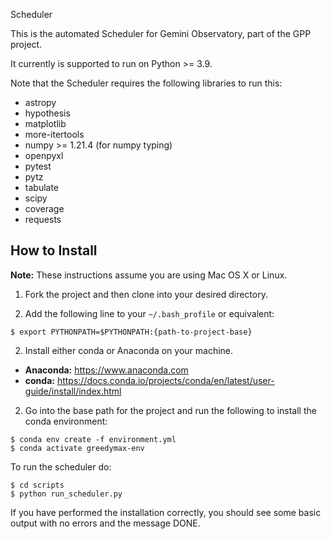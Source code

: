 Scheduler

This is the automated Scheduler for Gemini Observatory, part of the GPP project.

It currently is supported to run on Python >= 3.9.

Note that the Scheduler requires the following libraries to run this:
* astropy 
* hypothesis 
* matplotlib 
* more-itertools 
* numpy >= 1.21.4 (for numpy typing)
* openpyxl 
* pytest
* pytz 
* tabulate 
* scipy 
* coverage
* requests

## How to Install

**Note:** These instructions assume you are using Mac OS X or Linux.

1. Fork the project and then clone into your desired directory.

2. Add the following line to your `~/.bash_profile` or equivalent:
```shell
$ export PYTHONPATH=$PYTHONPATH:{path-to-project-base}
```

2. Install either conda or Anaconda on your machine.
* **Anaconda:** https://www.anaconda.com
* **conda:** https://docs.conda.io/projects/conda/en/latest/user-guide/install/index.html

2. Go into the base path for the project and run the following to install the conda environment:
```shell
$ conda env create -f environment.yml
$ conda activate greedymax-env
```

To run the scheduler do:
```shell
$ cd scripts
$ python run_scheduler.py
```

If you have performed the installation correctly, you should see some basic
output with no errors and the message DONE.